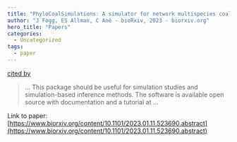 ```yaml
---
title: "PhyloCoalSimulations: A simulator for network multispecies coalescent models, including a new extension for the inheritance of gene flow"
author: "J Fogg, ES Allman, C Ané - bioRxiv, 2023 - biorxiv.org"
hero_title: "Papers"
categories:
  - Uncategorized
tags:
  - paper
---
```

[cited by](https://scholar.google.com/scholar?cites=5642539770950589088&as_sdt=5,44&sciodt=0,44&hl=en&num=20)

>… This package should be useful for simulation studies and simulation-based inference methods. The software is available open source with documentation and a tutorial at …

Link to paper: [https://www.biorxiv.org/content/10.1101/2023.01.11.523690.abstract](https://www.biorxiv.org/content/10.1101/2023.01.11.523690.abstract)
